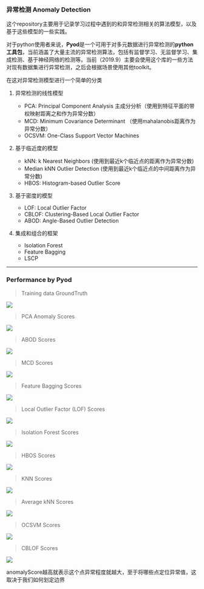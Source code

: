 ### 异常检测 Anomaly Detection
这个repository主要用于记录学习过程中遇到的和异常检测相关的算法模型，以及基于这些模型的一些实践。

对于python使用者来说，**Pyod**是一个可用于对多元数据进行异常检测的**python工具包**，当前涵盖了大量主流的异常检测算法，包括有监督学习、无监督学习、集成检测、基于神经网络的检测等。当前（2019.9）主要会使用这个库的一些方法对现有数据集进行异常检测，之后会根据场景使用其他toolkit。

在这对异常检测模型进行一个简单的分类

1. 异常检测的线性模型
	- PCA: Principal Component Analysis 主成分分析（使用到特征平面的带权映射距离之和作为异常分数）
	- MCD: Minimum Covariance Determinant （使用mahalanobis距离作为异常分数）
	- OCSVM: One-Class Support Vector Machines

2. 基于临近度的模型
	- kNN: k Nearest Neighbors (使用到最近k个临近点的距离作为异常分数)
	- Median kNN Outlier Detection (使用到最近k个临近点的中间距离作为异常分数)
	- HBOS: Histogram-based Outlier Score

3. 基于密度的模型
	- LOF: Local Outlier Factor
	- CBLOF: Clustering-Based Local Outlier Factor
	- ABOD: Angle-Based Outlier Detection

4. 集成和组合的框架
	- Isolation Forest
	- Feature Bagging
	- LSCP

***

### Performance by Pyod

> Training data GroundTruth

![](img/GroundTruth.png)

> PCA Anomaly Scores

![](img/PCA_AnomalyScores.png)

>  ABOD Scores

![](img/ABOD_AnomalyScores.png)

>  MCD Scores

![](img/MCD_AnomalyScores.png)

>  Feature Bagging Scores

![](img/Feature_Bagging_AnomalyScores.png)

> Local Outlier Factor (LOF)  Scores

![](img/LOF_AnomalyScores.png)

> Isolation Forest Scores

![](img/Isolation_Forest_AnomalyScores.png)

> HBOS  Scores

![](img/HBOS_AnomalyScores.png)

> KNN  Scores

![](img/KNN_AnomalyScores.png)

> Average kNN Scores

![](img/Average_KNN_AnomalyScores.png)

> OCSVM Scores

![](img/OCSVM_AnomalyScores.png)

> CBLOF Scores

![](img/CBLOF_AnomalyScores.png)


anomalyScore越高就表示这个点异常程度就越大，至于将哪些点定位异常值，这取决于我们如何划定边界

